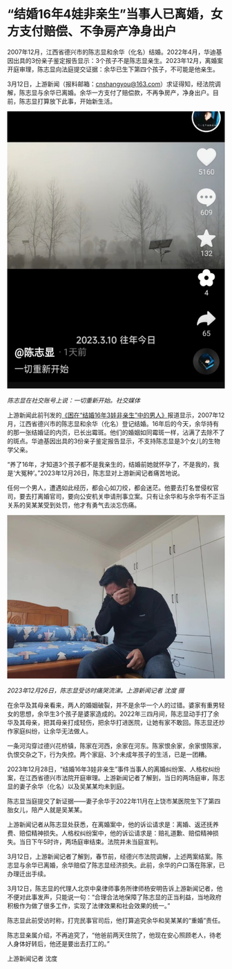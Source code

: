 # “结婚16年4娃非亲生”当事人已离婚，女方支付赔偿、不争房产净身出户

2007年12月，江西省德兴市的陈志显和余华（化名）结婚。2022年4月，华迪基因出具的3份亲子鉴定报告显示：3个孩子不是陈志显亲生。2023年12月，离婚案开庭审理，陈志显向法庭提交证据：余华已生下第四个孩子，不可能是他亲生。

3月12日，上游新闻（报料邮箱：cnshangyou@163.com）求证得知，经法院调解，陈志显与余华已离婚。余华一方支付了赔偿款，不再争房产，净身出户。目前，陈志显打算放下此事，开始新生活。

![509acb2dbd283b52529d22c73f0b03fe.jpg](https://raw.githubusercontent.com/qqhsx/qqnews_image/main/2024/03/12/“结婚16年4娃非亲生”当事人已离婚，女方支付赔偿、不争房产净身出户/509acb2dbd283b52529d22c73f0b03fe.jpg)

_陈志显在社交账号上说：一切重新开始。社交媒体_

上游新闻此前刊发的[《困在“结婚16年3娃非亲生”中的男人》](https://news.qq.com/rain/a/20231227A096NJ00)报道显示，2007年12月，江西省德兴市的陈志显和余华（化名）登记结婚。16年后的今天，余华持有的那一张结婚证的内页，已长出霉斑。他们的婚姻如同霉斑一样，沾满了去除不了的斑点。华迪基因出具的3份亲子鉴定报告显示，不支持陈志显是3个女儿的生物学父亲。

“养了16年，才知道3个孩子都不是我亲生的，结婚前她就怀孕了，不是我的，我是‘大冤种’。”2023年12月26日，陈志显对上游新闻记者痛苦地说。

任何一个男人，遭遇如此经历，都会心如刀绞，都会迷茫。他要去打名誉侵权官司，要去打离婚官司，要向公安机关申请刑事立案。只有让余华和与余华有不正当关系的吴某某受到处罚，他才有勇气去淡忘伤痛。

![c9cdbd5ba10058aaf960f9c862f0a894.jpg](https://raw.githubusercontent.com/qqhsx/qqnews_image/main/2024/03/12/“结婚16年4娃非亲生”当事人已离婚，女方支付赔偿、不争房产净身出户/c9cdbd5ba10058aaf960f9c862f0a894.jpg)

 _2023年12月26日，陈志显受访时痛哭流涕。上游新闻记者 沈度 摄_

在余华及其母亲看来，两人的婚姻破裂，并不是余华一个人的过错。婆家有重男轻女的思想，余华生3个孩子是婆家造成的。2022年三四月间，陈志显动手打了余华及其母亲，把其母亲打成轻伤，把余华打进医院，让她有家不敢回。陈志显还炒作家庭纠纷，让余华无法做人。

一条河沟穿过德兴花桥镇，陈家在河西，余家在河东。陈家恨余家，余家恨陈家，仇恨交杂之下，行为失控。两个家庭、3个未成年孩子的生活，已是一团糟。

2023年12月28日，“结婚16年3娃非亲生”事件当事人的离婚纠纷案、人格权纠纷案，在江西省德兴市法院开庭审理。上游新闻记者了解到，当日的两场庭审，陈志显的妻子余华（化名）以及吴某某均未到庭。

陈志显当庭提交了新证据——妻子余华于2022年11月在上饶市某医院生下了第四胎女儿，陪产人就是吴某某。

上游新闻记者从陈志显处获悉，在离婚案中，他的诉讼请求是：离婚、返还抚养费、赔偿精神损失。人格权纠纷案中，他的诉讼请求是：赔礼道歉、赔偿精神损失。当日下午5时许，两场庭审结束。法院并未当庭宣判。

3月12日，上游新闻记者了解到，春节前，经德兴市法院调解，上述两案结案。陈志显与余华已离婚，余华赔偿了陈志显经济损失。此前，余华的户口落在陈家，已办理迁出手续。

3月12日，陈志显的代理人北京中臬律师事务所律师杨安明告诉上游新闻记者，他不便对此事发声，只能说一句：“合理合法地保障了陈志显的正当利益，当地政府积极作为做了很多工作，实现了法律效果和社会效果的统一。”

陈志显此前受访时称，打完民事官司后，他打算追究余华和吴某某的“重婚”责任。

陈志显亲属介绍，不再追究了，“他爸前两天住院了，他现在安心照顾老人，待老人身体好转后，他还是要出去打工的。”

上游新闻记者 沈度

